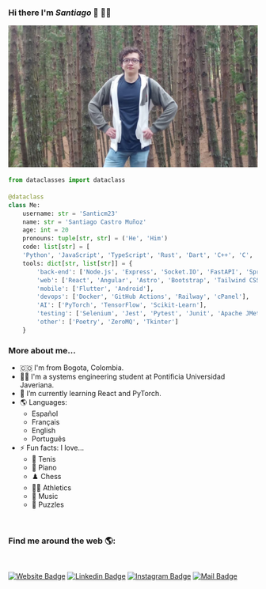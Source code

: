 ### Hi there I'm **_Santiago_** 👋 👨‍💻

![](./public/my-photo.jpg)

```python
from dataclasses import dataclass

@dataclass
class Me:
    username: str = 'Santicm23'
    name: str = 'Santiago Castro Muñoz'
    age: int = 20
    pronouns: tuple[str, str] = ('He', 'Him')
    code: list[str] = [
	'Python', 'JavaScript', 'TypeScript', 'Rust', 'Dart', 'C++', 'C', 'Java', 'Kotlin', 'php', 'SQL']
    tools: dict[str, list[str]] = {
        'back-end': ['Node.js', 'Express', 'Socket.IO', 'FastAPI', 'Spring Boot', 'Firebase'],
        'web': ['React', 'Angular', 'Astro', 'Bootstrap', 'Tailwind CSS'],
        'mobile': ['Flutter', 'Android'],
        'devops': ['Docker', 'GitHub Actions', 'Railway', 'cPanel'],
        'AI': ['PyTorch', 'TensorFlow', 'Scikit-Learn'],
        'testing': ['Selenium', 'Jest', 'Pytest', 'Junit', 'Apache JMeter'],
        'other': ['Poetry', 'ZeroMQ', 'Tkinter']
    }
```

### More about me...

- 🇨🇴 I'm from Bogota, Colombia.
- 👨‍💻 I'm a systems engineering student at Pontificia Universidad Javeriana.
- 🌱 I’m currently learning React and PyTorch.
- 🌎 Languages:
  - Español
  - Français
  - English
  - Português
- ⚡ Fun facts: I love...
  - 🎾 Tenis
  - 🎹 Piano
  - ♟️ Chess
  - 🏃‍♂️ Athletics
  - 🎵 Music
  - 🧩 Puzzles

<br>

### Find me around the web 🌎:

<br>

[![Website Badge](https://img.shields.io/badge/Website-3b5998?logo=Google-Chrome&logoColor=white&link=https://santicm.com)](https://santicm.com)
[![Linkedin Badge](https://img.shields.io/badge/-LinkedIn-222222?logo=Linkedin&logoColor=white&link=https://www.linkedin.com/in/01naveenv/)](https://www.linkedin.com/in/santiago-castro-2b2a77276/)
[![Instagram Badge](https://img.shields.io/badge/-Instagram-222222?logo=Instagram&logoColor=white&link=https://www.instagram.com/santicm23/)](https://www.instagram.com/santicm23/)
[![Mail Badge](https://img.shields.io/badge/-Mail-222222?logo=Gmail&logoColor=white&link=https://)](mailto:Santicastrom@outlook.com)
